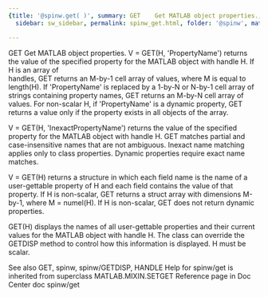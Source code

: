 ```yaml
---
{title: '@spinw.get( )', summary: GET    Get MATLAB object properties., keywords: sample,
  sidebar: sw_sidebar, permalink: spinw_get.html, folder: '@spinw', mathjax: 'true'}

---
```

GET    Get MATLAB object properties.
   V = GET(H, 'PropertyName') returns the value of the specified
   property for the MATLAB object with handle H.  If H is an array of  
   handles, GET returns an M-by-1 cell array of values, where M is equal
   to length(H). If 'PropertyName' is replaced by a 1-by-N or N-by-1
   cell array of strings containing property names, GET returns an M-by-N
   cell array of values.  For non-scalar H, if 'PropertyName' is a 
   dynamic  property, GET returns a value only if the property exists in 
   all objects of the array.
  
   V = GET(H, 'InexactPropertyName') returns the value of the specified
   property for the MATLAB object with handle H. GET matches partial and 
   case-insensitive names that are not ambiguous. Inexact name matching 
   applies only to class properties. Dynamic properties require exact name matches.
 
   V = GET(H) returns a structure in which each field name is the name of
   a user-gettable property of H and each field contains the value of that
   property.  If H is non-scalar, GET returns a struct array with 
   dimensions M-by-1, where M = numel(H).  If H is non-scalar, GET does 
   not return dynamic properties.
 
   GET(H) displays the names of all user-gettable properties and their 
   current values for the MATLAB object with handle H.  The class can 
   override the GETDISP method to control how this information is 
   displayed.  H must be scalar.
 
   See also GET, spinw, spinw/GETDISP, HANDLE
Help for spinw/get is inherited from superclass MATLAB.MIXIN.SETGET
   Reference page in Doc Center
      doc spinw/get
